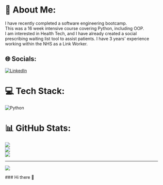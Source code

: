 # 💫 About Me:
I have recently completed a software engineering bootcamp.<br>This was a 16 week intensive course covering Python, including OOP.<br>I am interested in Health Tech, and I have already created a social prescribing waiting list tool to assist patients.
I have 3 years' experience working within the NHS as a Link Worker.


## 🌐 Socials:
[![LinkedIn](https://img.shields.io/badge/LinkedIn-%230077B5.svg?logo=linkedin&logoColor=white)](https://linkedin.com/in/https://www.linkedin.com/in/joe-mccarthy-199a08159/) 

# 💻 Tech Stack:
![Python](https://img.shields.io/badge/python-3670A0?style=for-the-badge&logo=python&logoColor=ffdd54)
# 📊 GitHub Stats:
![](https://github-readme-stats.vercel.app/api?username=JoeMcCarthy22&theme=dark&hide_border=false&include_all_commits=false&count_private=false)<br/>
![](https://github-readme-streak-stats.herokuapp.com/?user=JoeMcCarthy22&theme=dark&hide_border=false)<br/>
![](https://github-readme-stats.vercel.app/api/top-langs/?username=JoeMcCarthy22&theme=dark&hide_border=false&include_all_commits=false&count_private=false&layout=compact)

---
[![](https://visitcount.itsvg.in/api?id=JoeMcCarthy22&icon=0&color=0)](https://visitcount.itsvg.in)

<!-- Proudly created with GPRM ( https://gprm.itsvg.in ) -->### Hi there 👋

<!--
**JoeMcCarthy22/JoeMcCarthy22** is a ✨ _special_ ✨ repository because its `README.md` (this file) appears on your GitHub profile.

Here are some ideas to get you started:

- 🔭 I’m currently working on ...
- 🌱 I’m currently learning ...
- 👯 I’m looking to collaborate on ...
- 🤔 I’m looking for help with ...
- 💬 Ask me about ...
- 📫 How to reach me: ...
- 😄 Pronouns: ...
- ⚡ Fun fact: ...
-->
